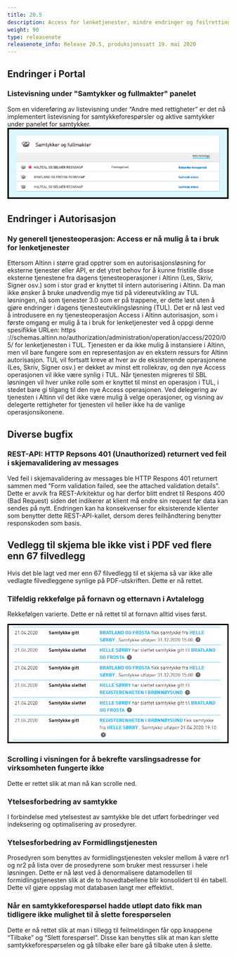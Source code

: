 ```yaml
---
title: 20.5
description: Access for lenketjenester, mindre endringer og feilrettinger
weight: 90
type: releasenote
releasenote_info: Release 20.5, produksjonssatt 19. mai 2020
--- 
```


## Endringer i Portal

### Listevisning under "Samtykker og fullmakter" panelet

Som en videreføring av listevisning under “Andre med rettigheter” er det nå implementert listevisning for samtykkeforespørsler og aktive samtykker under panelet for samtykker.
![Ny listevisning](listevisning2.png "Ny listevisning")

## Endringer i Autorisasjon

### Ny generell tjenesteoperasjon: Access er nå mulig å ta i bruk for lenketjenester

Ettersom Altinn i større grad opptrer som en autorisasjonsløsning for eksterne tjenester eller API, er det ytret behov for å kunne fristille disse eksterne tjenestene fra dagens tjenesteoperasjoner i Altinn (Les, Skriv, Signer osv.) som i stor grad er knyttet til intern autorisering i Altinn. Da man ikke ønsker å bruke unødvendig mye tid på videreutvikling av TUL løsningen, nå som tjenester 3.0 som er på trappene, er dette løst uten å gjøre endringer i dagens tjenesteutviklingsløsning (TUL). Det er nå løst ved å introdusere en ny tjenesteoperasjon Access i Altinn autorisasjon, som i første omgang er mulig å ta i bruk for lenketjenester ved å oppgi denne spesifikke URLen: https​://schemas.altinn.no/authorization/administration/operation/access/2020/05/ for lenketjenesten i TUL. Tjenesten er da ikke mulig å instansiere i Altinn, men vil bare fungere som en representasjon av en ekstern ressurs for Altinn autorisasjon. TUL vil fortsatt kreve at hver av de eksisterende operasjonene (Les, Skriv, Signer osv.) er dekket av minst ett rollekrav, og den nye Access operasjonen vil ikke være synlig i TUL.
Når tjenesten migreres til SBL løsningen vil hver unike rolle som er knyttet til minst en operasjon i TUL, i stedet bare gi tilgang til den nye Access operasjonen. Ved delegering av tjenesten i Altinn vil det ikke være mulig å velge operasjoner, og visning av delegerte rettigheter for tjenesten vil heller ikke ha de vanlige operasjonsikonene.

## Diverse bugfix

### REST-API: HTTP Repsons 401 (Unauthorized) returnert ved feil i skjemavalidering av messages

Ved feil i skjemavalidering av messages ble HTTP Respons 401 returnert sammen med "Form validation failed, see the attached validation details". Dette er avvik fra REST-Arkitektur og har derfor blitt endret til Respons 400 (Bad Request) siden det indikerer at klient må endre sin request før data kan sendes på nytt. Endringen kan ha konsekvenser for eksisterende klienter som benytter dette REST-API-kallet, dersom deres feilhåndtering benytter responskoden som basis.

## Vedlegg til skjema ble ikke vist i PDF ved flere enn 67 filvedlegg

Hvis det ble lagt ved mer enn 67 filvedlegg til et skjema så var ikke alle vedlagte filvedleggene synlige på PDF-utskriften. Dette er nå rettet.

### Tilfeldig rekkefølge på fornavn og etternavn i Avtalelogg

Rekkefølgen varierte. Dette er nå rettet til at fornavn alltid vises først.

![Ny visning](samtykke1.png "Ny visning")

### Scrolling i visningen for å bekrefte varslingsadresse for virksomheten fungerte ikke

Dette er rettet slik at man nå kan scrolle ned.

### Ytelsesforbedring av samtykke

I forbindelse med ytelsestest av samtykke ble det utført forbedringer ved indeksering og optimalisering av prosedyrer.

### Ytelsesforbedring av Formidlingstjenesten

Prosedyren som benyttes av formidlingstjenesten veksler mellom å være nr1 og nr2 på lista over de prosedyrene som bruker mest ressurser i hele løsningen. Dette er nå løst ved å denormalisere datamodellen til formidlingstjenesten slik at de to hovedtabellene blir konsolidert til én tabell. Dette vil gjøre oppslag mot databasen langt mer effektivt.  

### Når en samtykkeforespørsel hadde utløpt dato fikk man tidligere ikke mulighet til å slette forespørselen

Dette er nå rettet slik at man i tillegg til feilmeldingen får opp knappene “Tilbake” og “Slett forespørsel”. Disse kan benyttes slik at man kan slette samtykkeforespørselen og gå tilbake eller bare gå tilbake uten å slette.
